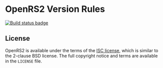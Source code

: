 # OpenRS2 Version Rules

[![Build status badge](https://build.openrs2.dev/buildStatus/icon?job=openrs2-version-rules&build=lastCompleted)](https://build.openrs2.dev/job/openrs2-version-rules/)

## License

OpenRS2 is available under the terms of the [ISC license][isc], which is
similar to the 2-clause BSD license. The full copyright notice and terms are
available in the `LICENSE` file.

[isc]: https://opensource.org/licenses/ISC
